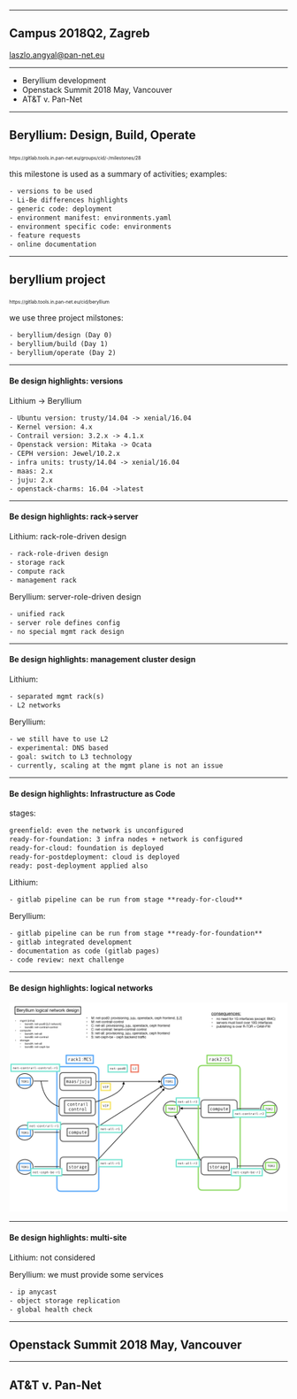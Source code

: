 
---
## Campus 2018Q2, Zagreb
laszlo.angyal@pan-net.eu

---
- Beryllium development
- Openstack Summit 2018 May, Vancouver
- AT&T v. Pan-Net

---
## Beryllium: Design, Build, Operate

<span style="font-size:0.6em">
https://gitlab.tools.in.pan-net.eu/groups/cid/-/milestones/28
</span>

this milestone is used as a summary of activities; examples:
```
- versions to be used
- Li-Be differences highlights
- generic code: deployment
- environment manifest: environments.yaml
- environment specific code: environments
- feature requests
- online documentation
```

---
## beryllium project

<span style="font-size:0.6em">
https://gitlab.tools.in.pan-net.eu/cid/beryllium
</span>

we use three project milstones:
```
- beryllium/design (Day 0)
- beryllium/build (Day 1)
- beryllium/operate (Day 2)
```

---
#### Be design highlights: versions

Lithium -> Beryllium
```
- Ubuntu version: trusty/14.04 -> xenial/16.04
- Kernel version: 4.x
- Contrail version: 3.2.x -> 4.1.x
- Openstack version: Mitaka -> Ocata
- CEPH version: Jewel/10.2.x 
- infra units: trusty/14.04 -> xenial/16.04
- maas: 2.x
- juju: 2.x
- openstack-charms: 16.04 ->latest
```

---
#### Be design highlights: rack->server

Lithium: rack-role-driven design
```
- rack-role-driven design
- storage rack
- compute rack
- management rack
```

Beryllium: server-role-driven design
```
- unified rack
- server role defines config
- no special mgmt rack design
```

---
#### Be design highlights: management cluster design

Lithium:
```
- separated mgmt rack(s)
- L2 networks
```

Beryllium:
```
- we still have to use L2
- experimental: DNS based
- goal: switch to L3 technology
- currently, scaling at the mgmt plane is not an issue
```

---
#### Be design highlights: Infrastructure as Code

stages:
```
greenfield: even the network is unconfigured
ready-for-foundation: 3 infra nodes + network is configured
ready-for-cloud: foundation is deployed
ready-for-postdeployment: cloud is deployed
ready: post-deployment applied also
```

Lithium:
```
- gitlab pipeline can be run from stage **ready-for-cloud**
```

Beryllium:
```
- gitlab pipeline can be run from stage **ready-for-foundation**
- gitlab integrated development
- documentation as code (gitlab pages)
- code review: next challenge
```

---
#### Be design highlights: logical networks
![ic-network-design.001.png](ic-network-design.001.png)

---
#### Be design highlights: multi-site

Lithium: not considered

Beryllium: we must provide some services
```
- ip anycast
- object storage replication
- global health check
```

---
## Openstack Summit 2018 May, Vancouver


---
## AT&T v. Pan-Net


